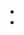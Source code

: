 <script>
    import { ActionIcon } from '@svelteuidev/core'
    import { GithubLogo } from 'radix-icons-svelte'
    import { Device, mobile } from 'components'
    import Discord from '../components/svgs/Discord.svelte'
    import Opengraph from './opengraph.svelte';

    const discordLogo = {
        bc: '#6875f5',
        '&:hover': {
            bc: '#5850ec'
        }
    }
</script>

<Opengraph />
<Device />

- [<ActionIcon override={discordLogo} size='xl' color='blue' variant='filled'><Discord size={25} /></ActionIcon>](https://discord.gg/2J2xmzCS79)
- [<ActionIcon size='xl' color='dark' variant='outline'><GithubLogo size={25} /></ActionIcon>](https://github.com/svelteuidev/svelteui)
